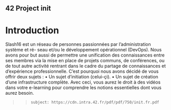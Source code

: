 ## 42 Project init
# Introduction
Slash16 est un réseau de personnes passionnées par l’administration système et ré-
seau et/ou le développement opérationnel (DevOps).
Nous avons pour but aussi de permettre une unification des connaissances entre ses
membres via la mise en place de projets communs, de conférences, ou de tout autre activité
rentrant dans le cadre du partage de connaissances et d’expérience professionnelle.
C’est pourquoi nous avons décidé de vous offrir deux sujets :
• Un sujet d’initiation (celui-çi).
• Un sujet de création d’une infrastructure complète.
Avec ceci, vous aurez le droit à des vidéos dans votre e-learning pour comprendre les
notions essentielles dont vous aurez besoin.


>> ```subject: https://cdn.intra.42.fr/pdf/pdf/750/init.fr.pdf```